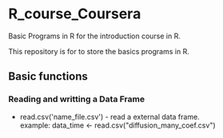 # R_course_Coursera
Basic Programs in R for the introduction course in R.

This repository is for to store the basics programs in R. 


<h2> Basic functions</h2>


<h3> Reading and writting a Data Frame </h3>

<ul>
<li>read.csv('name_file.csv') - read a external data frame.<br>
example: 
data_time <- read.csv("diffusion_many_coef.csv")  
</li>
</ul>


